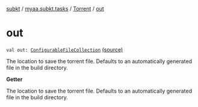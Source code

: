 [subkt](../../index.md) / [myaa.subkt.tasks](../index.md) / [Torrent](index.md) / [out](./out.md)

# out

`val out: `[`ConfigurableFileCollection`](https://docs.gradle.org/current/javadoc/org/gradle/api/file/ConfigurableFileCollection.html) [(source)](https://github.com/Myaamori/SubKt/blob/0.1.9/src/main/kotlin/myaa/subkt/tasks/tasks.kt#L693)

The location to save the torrent file.
Defaults to an automatically generated file in the build directory.

**Getter**

The location to save the torrent file.
Defaults to an automatically generated file in the build directory.

